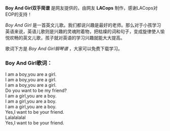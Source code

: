 

**Boy And Girl双手简谱** 是网友提供的，由网友 **LACops** 制作，感谢LACops对EOP的支持！

_Boy And Girl_
是一首英文儿歌。我们都说兴趣是最好的老师。那么对于小孩学习英语来说，英语儿歌则是兴趣的灵魂附着物，把枯燥的词和句子，变成旋律使人愉悦欢畅的英文儿歌，孩子就对英语的学习兴趣就能大大提高。

歌词下方是 _Boy And Girl钢琴谱_ ，大家可以免费下载学习。

### Boy And Girl歌词：

I am a boy,you are a girl.  
I am a boy,you are a girl.  
I am a boy,you are a girl.  
Do you want to be my friend?  
I am a girl,you are a boy.  
I am a girl,you are a boy.  
I am a girl,you are a boy.  
Yes,I want to be your friend.  
Lalalalalal  
Yes,I want to be your friend.

